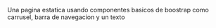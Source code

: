 Una pagina estatica usando componentes basicos de boostrap como carrusel, barra de navegacion y un texto
